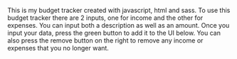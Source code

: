 This is my budget tracker created with javascript, html and sass. To use this budget tracker there are 2 inputs, one for income and the other for expenses. You can input both a description as well as an amount. 
Once you input your data, press the green button to add it to the UI below. You can also press the remove button on the right to remove any income or expenses that you no longer want. 
